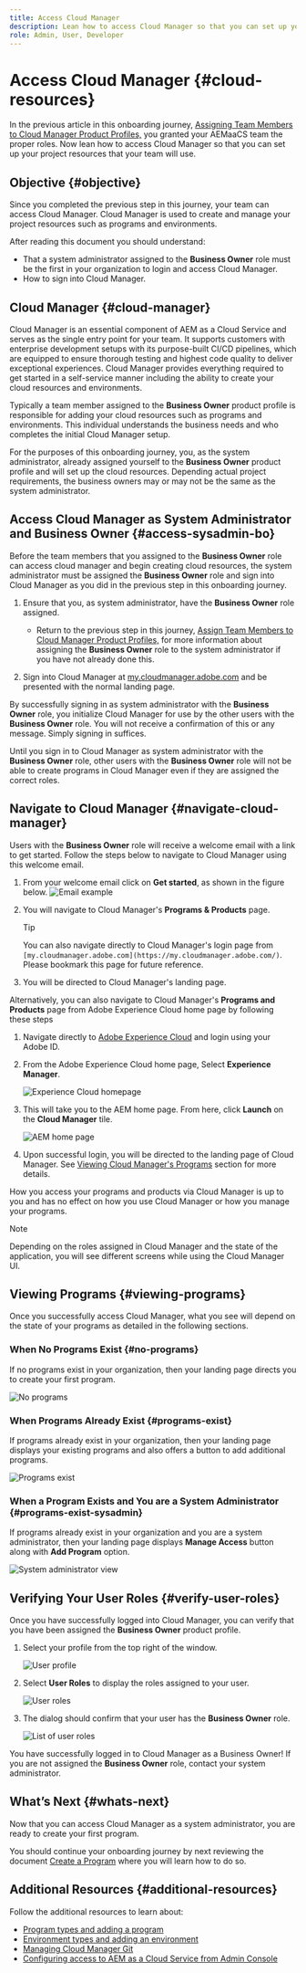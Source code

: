 ```yaml
---
title: Access Cloud Manager
description: Lean how to access Cloud Manager so that you can set up your project resources.
role: Admin, User, Developer
---
```


# Access Cloud Manager {#cloud-resources}

In the previous article in this onboarding journey, [Assigning Team Members to Cloud Manager Product Profiles,](assign-profiles-cloud-manager.md) you granted your AEMaaCS team the proper roles. Now lean how to access Cloud Manager so that you can set up your project resources that your team will use.

## Objective {#objective}

Since you completed the previous step in this journey, your team can access Cloud Manager. Cloud Manager is used to create and manage your project resources such as programs and environments.

After reading this document you should understand:

* That a system administrator assigned to the **Business Owner** role must be the first in your organization to login and access Cloud Manager.
* How to sign into Cloud Manager.

## Cloud Manager {#cloud-manager}

Cloud Manager is an essential component of AEM as a Cloud Service and serves as the single entry point for your team. It supports customers with enterprise development setups with its purpose-built CI/CD pipelines, which are equipped to ensure thorough testing and highest code quality to deliver exceptional experiences. Cloud Manager provides everything required to get started in a self-service manner including the ability to create your cloud resources and environments.

Typically a team member assigned to the **Business Owner** product profile is responsible for adding your cloud resources such as programs and environments. This individual understands the business needs and who completes the initial Cloud Manager setup.

For the purposes of this onboarding journey, you, as the system administrator, already assigned yourself to the **Business Owner** product profile and will set up the cloud resources. Depending actual project requirements, the business owners may or may not be the same as the system administrator.

## Access Cloud Manager as System Administrator and Business Owner {#access-sysadmin-bo}

Before the team members that you assigned to the **Business Owner** role can access cloud manager and begin creating cloud resources, the system administrator must be assigned the **Business Owner** role and sign into Cloud Manager as you did in the previous step in this onboarding journey.

1. Ensure that you, as system administrator, have the **Business Owner** role assigned.

   * Return to the previous step in this journey, [Assign Team Members to Cloud Manager Product Profiles,](assign-profiles-cloud-manager.md) for more information about assigning the **Business Owner** role to the system administrator if you have not already done this.

1. Sign into Cloud Manager at [my.cloudmanager.adobe.com](https://my.cloudmanager.adobe.com/) and be presented with the normal landing page.

By successfully signing in as system administrator with the **Business Owner** role, you initialize Cloud Manager for use by the other users with the **Business Owner** role. You will not receive a confirmation of this or any message. Simply signing in suffices.

Until you sign in to Cloud Manager as system administrator with the **Business Owner** role, other users with the **Business Owner** role will not be able to create programs in Cloud Manager even if they are assigned the correct roles.

## Navigate to Cloud Manager {#navigate-cloud-manager}

Users with the **Business Owner** role will receive a welcome email with a link to get started. Follow the steps below to navigate to Cloud Manager using this welcome email.

1. From your welcome email click on **Get started**, as shown in the figure below.
    ![Email example](/help/journey-onboarding/assets/get-started-email.png)

1. You will navigate to Cloud Manager's **Programs & Products** page.

   >[!TIP]
   >
   >You can also navigate directly to Cloud Manager's login page from `[my.cloudmanager.adobe.com](https://my.cloudmanager.adobe.com/)`. Please bookmark this page for future reference.

1. You will be directed to Cloud Manager's landing page.

Alternatively, you can also navigate to Cloud Manager's **Programs and Products** page from Adobe Experience Cloud home page by following these steps

1. Navigate directly to [Adobe Experience Cloud](https://experience.adobe.com) and login using your Adobe ID.

1. From the Adobe Experience Cloud home page, Select **Experience Manager**.

   ![Experience Cloud homepage](/help/journey-onboarding/assets/setup-resources2.png)

1. This will take you to the AEM home page. From here, click **Launch** on the **Cloud Manager** tile.

   ![AEM home page](/help/journey-onboarding/assets/setup-resources3.png)

1. Upon successful login, you will be directed to the landing page of Cloud Manager. See [Viewing Cloud Manager's Programs](#viewing-programs) section for more details.

How you access your programs and products via Cloud Manager is up to you and has no effect on how you use Cloud Manager or how you manage your programs.

>[!NOTE]
>
>Depending on the roles assigned in Cloud Manager and the state of the application, you will see different screens while using the Cloud Manager UI.

## Viewing Programs {#viewing-programs}

Once you successfully access Cloud Manager, what you see will depend on the state of your programs as detailed in the following sections.

### When No Programs Exist {#no-programs}

If no programs exist in your organization, then your landing page directs you to create your first program.

![No programs](/help/implementing/cloud-manager/getting-access-to-aem-in-cloud/assets/first_timelogin0.png)

### When Programs Already Exist {#programs-exist}

If programs already exist in your organization, then your landing page displays your existing programs and also offers a button to add additional programs.

![Programs exist](/help/implementing/cloud-manager/getting-access-to-aem-in-cloud/assets/first_timelogin1.png)

### When a Program Exists and You are a System Administrator {#programs-exist-sysadmin}

If programs already exist in your organization and you are a system administrator, then your landing page displays **Manage Access** button along with **Add Program** option.

![System administrator view](/help/implementing/cloud-manager/getting-access-to-aem-in-cloud/assets/admin-console-4.png)

## Verifying Your User Roles {#verify-user-roles}

Once you have successfully logged into Cloud Manager, you can verify that you have been assigned the **Business Owner** product profile.

1. Select your profile from the top right of the window.

   ![User profile](/help/journey-onboarding/assets/setup-resources5.png)

1. Select **User Roles** to display the roles assigned to your user.

   ![User roles](/help/journey-onboarding/assets/setup-resources6.png)

1. The dialog should confirm that your user has the **Business Owner** role.

   ![List of user roles](/help/journey-onboarding/assets/setup-resources7.png)

You have successfully logged in to Cloud Manager as a Business Owner! If you are not assigned the **Business Owner** role, contact your system administrator.

## What’s Next {#whats-next}

Now that you can access Cloud Manager as a system administrator, you are ready to create your first program.

You should continue your onboarding journey by next reviewing the document [Create a Program](create-program.md) where you will learn how to do so.

## Additional Resources {#additional-resources}

Follow the additional resources to learn about:

* [Program types and adding a program](https://experienceleague.adobe.com/docs/experience-manager-learn/cloud-service/cloud-manager/programs.html)
* [Environment types and adding an environment](https://experienceleague.adobe.com/docs/experience-manager-learn/cloud-service/cloud-manager/environments.html) 
* [Managing Cloud Manager Git](/help/implementing/cloud-manager/managing-code/accessing-repos.md)
* [Configuring access to AEM as a Cloud Service from Admin Console](https://experienceleague.adobe.com/docs/experience-manager-learn/cloud-service/accessing/overview.html#adobe-ims-users)

